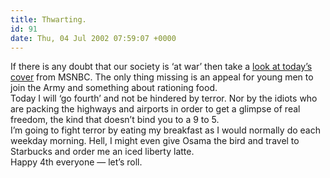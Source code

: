 ```yaml
---
title: Thwarting.
id: 91
date: Thu, 04 Jul 2002 07:59:07 +0000
---
```


If there is any doubt that our society is ‘at war’ then take a [look at today’s cover](http://www.gregstorey.com/airbag/images/msnbc_july4.jpg) from <span class="caps">MSNBC</span>. The only thing missing is an appeal for young men to join the Army and something about rationing food.  
 Today I will ‘go fourth’ and not be hindered by terror. Nor by the idiots who are packing the highways and airports in order to get a glimpse of real freedom, the kind that doesn’t bind you to a 9 to 5.  
 I’m going to fight terror by eating my breakfast as I would normally do each weekday morning. Hell, I might even give Osama the bird and travel to Starbucks and order me an iced liberty latte.  
 Happy 4th everyone — let’s roll.



